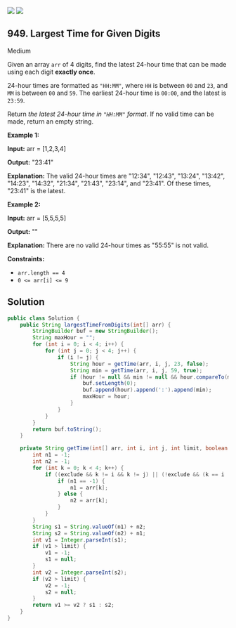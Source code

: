 [![](https://img.shields.io/github/stars/javadev/LeetCode-in-Java?label=Stars&style=flat-square)](https://github.com/javadev/LeetCode-in-Java)
[![](https://img.shields.io/github/forks/javadev/LeetCode-in-Java?label=Fork%20me%20on%20GitHub%20&style=flat-square)](https://github.com/javadev/LeetCode-in-Java/fork)

## 949\. Largest Time for Given Digits

Medium

Given an array `arr` of 4 digits, find the latest 24-hour time that can be made using each digit **exactly once**.

24-hour times are formatted as `"HH:MM"`, where `HH` is between `00` and `23`, and `MM` is between `00` and `59`. The earliest 24-hour time is `00:00`, and the latest is `23:59`.

Return _the latest 24-hour time in `"HH:MM"` format_. If no valid time can be made, return an empty string.

**Example 1:**

**Input:** arr = [1,2,3,4]

**Output:** "23:41"

**Explanation:** The valid 24-hour times are "12:34", "12:43", "13:24", "13:42", "14:23", "14:32", "21:34", "21:43", "23:14", and "23:41". Of these times, "23:41" is the latest.

**Example 2:**

**Input:** arr = [5,5,5,5]

**Output:** ""

**Explanation:** There are no valid 24-hour times as "55:55" is not valid.

**Constraints:**

*   `arr.length == 4`
*   `0 <= arr[i] <= 9`

## Solution

```java
public class Solution {
    public String largestTimeFromDigits(int[] arr) {
        StringBuilder buf = new StringBuilder();
        String maxHour = "";
        for (int i = 0; i < 4; i++) {
            for (int j = 0; j < 4; j++) {
                if (i != j) {
                    String hour = getTime(arr, i, j, 23, false);
                    String min = getTime(arr, i, j, 59, true);
                    if (hour != null && min != null && hour.compareTo(maxHour) > 0) {
                        buf.setLength(0);
                        buf.append(hour).append(':').append(min);
                        maxHour = hour;
                    }
                }
            }
        }
        return buf.toString();
    }

    private String getTime(int[] arr, int i, int j, int limit, boolean exclude) {
        int n1 = -1;
        int n2 = -1;
        for (int k = 0; k < 4; k++) {
            if ((exclude && k != i && k != j) || (!exclude && (k == i || k == j))) {
                if (n1 == -1) {
                    n1 = arr[k];
                } else {
                    n2 = arr[k];
                }
            }
        }
        String s1 = String.valueOf(n1) + n2;
        String s2 = String.valueOf(n2) + n1;
        int v1 = Integer.parseInt(s1);
        if (v1 > limit) {
            v1 = -1;
            s1 = null;
        }
        int v2 = Integer.parseInt(s2);
        if (v2 > limit) {
            v2 = -1;
            s2 = null;
        }
        return v1 >= v2 ? s1 : s2;
    }
}
```